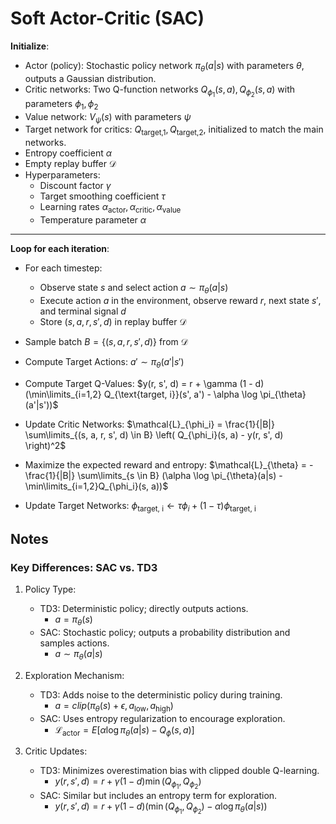 # Soft Actor-Critic (SAC)

**Initialize**:
- Actor (policy): Stochastic policy network $\pi_{\theta}(a|s)$ with parameters $\theta$, outputs a Gaussian distribution.
- Critic networks: Two Q-function networks  $Q_{\phi_1}(s, a), Q_{\phi_2}(s, a)$ with parameters $\phi_1, \phi_2$
- Value network: $V_{\psi}(s)$ with parameters $\psi$
- Target network for critics: $Q_{\text{target,1}}, Q_{\text{target,2}}$, initialized to match the main networks.
- Entropy coefficient $\alpha$
- Empty replay buffer $\mathcal{D}$
- Hyperparameters:
    - Discount factor $\gamma$
    - Target smoothing coefficient $\tau$
    - Learning rates $\alpha_{\text{actor}}, \alpha_{\text{critic}}, \alpha_{\text{value}}$
    - Temperature parameter $\alpha$
---

**Loop for each iteration**:

- For each timestep:
    - Observe state $s$ and select action $a \sim \pi_{\theta}(a|s)$
    - Execute action $a$ in the environment, observe reward $r$, next state $s'$, and terminal signal $d$
    - Store $(s, a, r, s', d)$ in replay buffer $\mathcal{D}$

- Sample batch $B = \{(s, a, r, s', d)\}$ from $\mathcal{D}$
- Compute Target Actions: $a' \sim \pi_{\theta}(a'|s')$
- Compute Target Q-Values: $y(r, s', d) = r + \gamma (1 - d) (\min\limits_{i=1,2} Q_{\text{target, i}}(s', a') - \alpha \log \pi_{\theta}(a'|s'))$
- Update Critic Networks: $\mathcal{L}_{\phi_i} = \frac{1}{|B|} \sum\limits_{(s, a, r, s', d) \in B} \left( Q_{\phi_i}(s, a) - y(r, s', d) \right)^2$
- Maximize the expected reward and entropy: $\mathcal{L}_{\theta} = -\frac{1}{|B|} \sum\limits_{s \in B} (\alpha \log \pi_{\theta}(a|s) - \min\limits_{i=1,2}Q_{\phi_i}(s, a))$
- Update Target Networks: $\phi_{\text{target, i}} \gets \tau \phi_i + (1 - \tau) \phi_{\text{target, i}}$ 


## Notes

### Key Differences: SAC vs. TD3
1. Policy Type:
    - TD3: Deterministic policy; directly outputs actions.
        - $a = \pi_{\theta}(s)$
    - SAC: Stochastic policy; outputs a probability distribution and samples actions. 
        - $a \sim \pi_{\theta}(a|s)$

2. Exploration Mechanism:
    - TD3: Adds noise to the deterministic policy during training.
        - $a = clip(\pi_{\theta}(s) + \epsilon, a_{\text{low}}, a_{\text{high}})$
    - SAC: Uses entropy regularization to encourage exploration.
        - $\mathcal{L}_{\text{actor}} = E[\alpha \log \pi_{\theta}(a|s) - Q_{\phi}(s, a)]$

3. Critic Updates:
    - TD3: Minimizes overestimation bias with clipped double Q-learning.
        - $y(r, s', d) = r + \gamma (1 - d) \min (Q_{\phi_1}, Q_{\phi_2})$
    - SAC: Similar but includes an entropy term for exploration.
        - $y(r, s', d) = r + \gamma (1 - d)(\min (Q_{\phi_1}, Q_{\phi_2}) - \alpha \log \pi_{\theta}(a|s))$
        
